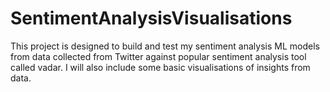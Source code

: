 # SentimentAnalysisVisualisations
This project is designed to build and test my sentiment analysis ML models from data collected from Twitter against popular sentiment analysis tool called vadar. I will also include some basic visualisations of insights from data.  
